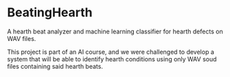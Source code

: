 # BeatingHearth
A hearth beat analyzer and machine learning classifier for hearth defects on WAV files.

This project is part of an AI course, and we were challenged to develop a system that will be able to identify hearth conditions using only WAV soud files containing said hearth beats.
